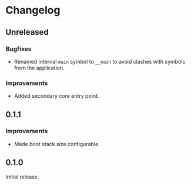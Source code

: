 # Changelog

## Unreleased

### Bugfixes

- Renamed internal `main` symbol to `__main` to avoid clashes with symbols from the application.

### Improvements

- Added secondary core entry point.

## 0.1.1

### Improvements

- Made boot stack size configurable.

## 0.1.0

Initial release.
